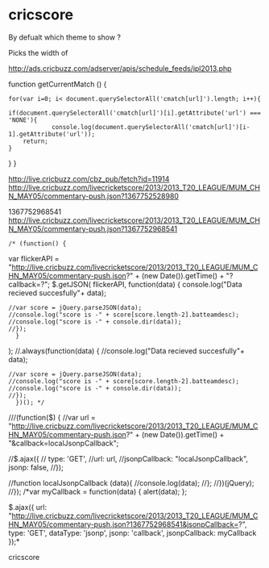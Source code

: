 cricscore
=========


By defualt which theme to show ?

Picks the width of


http://ads.cricbuzz.com/adserver/apis/schedule_feeds/ipl2013.php

function getCurrentMatch () {

	for(var i=0; i< document.querySelectorAll('cmatch[url]').length; i++){

	if(document.querySelectorAll('cmatch[url]')[i].getAttribute('url') === 'NONE'){
                console.log(document.querySelectorAll('cmatch[url]')[i-1].getAttribute('url'));
		return;
	}
}
}

http://live.cricbuzz.com/cbz_pub/fetch?id=11914
http://live.cricbuzz.com/livecricketscore/2013/2013_T20_LEAGUE/MUM_CHN_MAY05/commentary-push.json?1367752528980


1367752968541
http://live.cricbuzz.com/livecricketscore/2013/2013_T20_LEAGUE/MUM_CHN_MAY05/commentary-push.json?1367752968541


	/* (function() {
  var flickerAPI = "http://live.cricbuzz.com/livecricketscore/2013/2013_T20_LEAGUE/MUM_CHN_MAY05/commentary-push.json?" + (new Date()).getTime() + "?callback=?";
  $.getJSON( flickerAPI,
    function(data) {
    console.log("Data recieved succesfully"+ data);

    //var score = jQuery.parseJSON(data);
    //console.log("score is -" + score[score.length-2].batteamdesc);
    //console.log("score is -" + console.dir(data));
    //});
	  }
  );
  //.always(function(data) {
    //console.log("Data recieved succesfully"+ data);

    //var score = jQuery.parseJSON(data);
    //console.log("score is -" + score[score.length-2].batteamdesc);
    //console.log("score is -" + console.dir(data));
    //});
	  })(); */


 ///(function($) {
//var url = "http://live.cricbuzz.com/livecricketscore/2013/2013_T20_LEAGUE/MUM_CHN_MAY05/commentary-push.json?" + (new Date()).getTime() + "&callback=localJsonpCallback";

//$.ajax({
  // type: 'GET',
    //url: url,
	//jsonpCallback: "localJsonpCallback",
	jsonp: false,
//});

//function localJsonpCallback (data){
	//console.log(data);
//};
//})(jQuery);
//});
/*var myCallback = function(data) {
  alert(data);
};

$.ajax({
  url: "http://live.cricbuzz.com/livecricketscore/2013/2013_T20_LEAGUE/MUM_CHN_MAY05/commentary-push.json?1367752968541&jsonpCallback=?",
  type: 'GET',
  dataType: 'jsonp',
  jsonp: 'callback',
  jsonpCallback: myCallback
});*

cricscore
